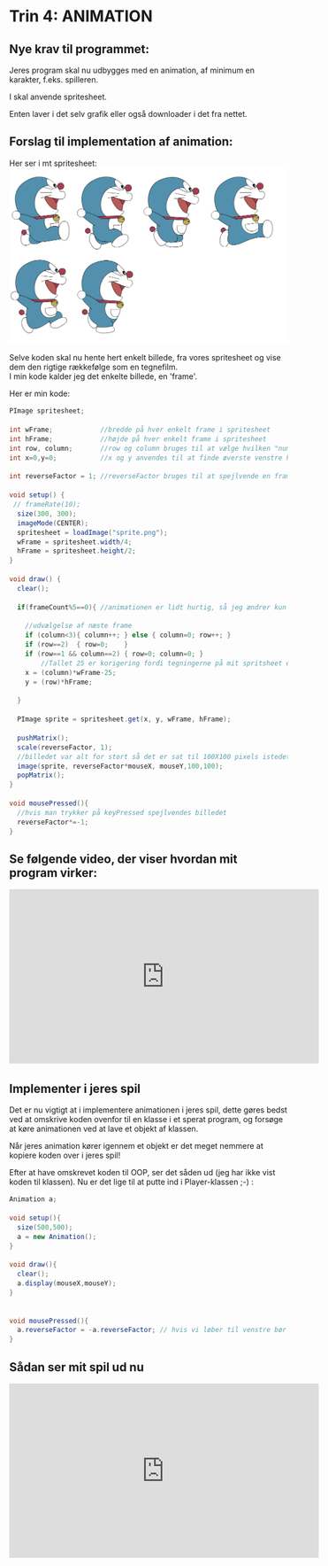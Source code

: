 # Trin 4: ANIMATION

## Nye krav til programmet:

Jeres program skal nu udbygges med en animation, af minimum en karakter, f.eks. spilleren.    

I skal anvende spritesheet.    

Enten laver i det selv grafik eller også downloader i det fra nettet.


## Forslag til implementation af animation:   

Her ser i mt spritesheet:
![mit spritesheet](sprite.png)

Selve koden skal nu hente hert enkelt billede, fra vores spritesheet og vise dem den rigtige rækkefølge som en tegnefilm.   
I min kode kalder jeg det enkelte billede, en 'frame'.   

Her er min kode:
```java
PImage spritesheet;

int wFrame;            //bredde på hver enkelt frame i spritesheet  
int hFrame;            //højde på hver enkelt frame i spritesheet  
int row, column;       //row og column bruges til at vælge hvilken "nummer" frame
int x=0,y=0;           //x og y anvendes til at finde øverste venstre hjørne af denne frame 

int reverseFactor = 1; //reverseFactor bruges til at spejlvende en frame

void setup() {
 // frameRate(10);
  size(300, 300);
  imageMode(CENTER);
  spritesheet = loadImage("sprite.png");
  wFrame = spritesheet.width/4;
  hFrame = spritesheet.height/2;
}

void draw() {
  clear();
 
  if(frameCount%5==0){ //animationen er lidt hurtig, så jeg ændrer kun frame hver 5. billede
  
    //udvælgelse af næste frame
    if (column<3){ column++; } else { column=0; row++; }    
    if (row==2)  { row=0;    }
    if (row==1 && column==2) { row=0; column=0; }
        //Tallet 25 er korigering fordi tegningerne på mit spritsheet er for langt til venstre!
    x = (column)*wFrame-25;  
    y = (row)*hFrame;
    
  }
  
  PImage sprite = spritesheet.get(x, y, wFrame, hFrame);

  pushMatrix();
  scale(reverseFactor, 1);
  //billedet var alt for stort så det er sat til 100X100 pixels istedet
  image(sprite, reverseFactor*mouseX, mouseY,100,100);    
  popMatrix();
}

void mousePressed(){
  //hvis man trykker på keyPressed spejlvendes billedet
  reverseFactor*=-1;
}
```


## Se følgende video, der viser hvordan mit program virker:

<iframe width="560" height="315" src="https://www.youtube.com/embed/pE8wsABvaIA" title="testAnimation" frameborder="0" allow="accelerometer; autoplay; clipboard-write; encrypted-media; gyroscope; picture-in-picture; web-share" allowfullscreen></iframe>


## Implementer i jeres spil

Det er nu vigtigt at i implementere animationen i jeres spil, dette gøres bedst ved at omskrive koden ovenfor til en klasse i et sperat program, og forsøge at køre 
animationen ved at lave et objekt af klassen.

Når jeres animation kører igennem et objekt er det meget nemmere at kopiere koden over i jeres spil!

Efter at have omskrevet koden til OOP, ser det såden ud (jeg har ikke vist koden til klassen). Nu er det lige til at putte ind i Player-klassen ;-) :

```java
Animation a;

void setup(){
  size(500,500);
  a = new Animation();
}

void draw(){
  clear();
  a.display(mouseX,mouseY);
}


void mousePressed(){
  a.reverseFactor = -a.reverseFactor; // hvis vi løber til venstre bør denne være -1 og hvis til højre +1
}
```

## Sådan ser mit spil ud nu

<iframe width="560" height="315" src="https://www.youtube.com/embed/Cupb4-E5E3w" title="YouTube video player" frameborder="0" allow="accelerometer; autoplay; clipboard-write; encrypted-media; gyroscope; picture-in-picture; web-share" allowfullscreen></iframe>